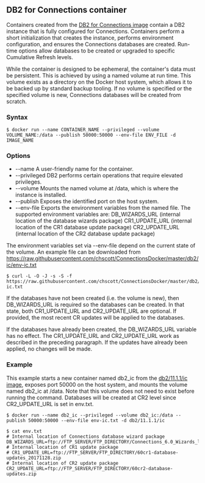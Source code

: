 ## DB2 for Connections container

Containers created from the [DB2 for Connections image](..\images\db2_ic.md) contain a DB2 instance that is fully configured
for Connections. Containers perform a short initialization that creates the instance, performs environment configuration, and
ensures the Connections databases are created. Run-time options allow databases to be created or upgraded to specific 
Cumulative Refresh levels.

While the container is designed to be ephemeral, the container's data must be persistent. This is achieved by using a named 
volume at run time. This volume exists as a directory on the Docker host system, which allows it to be backed up by standard
backup tooling. If no volume is specified or the specified volume is new, Connections databases will be created from scratch.

### Syntax

```
$ docker run --name CONTAINER_NAME --privileged --volume VOLUME_NAME:/data --publish 50000:50000 --env-file ENV_FILE -d IMAGE_NAME
```

### Options

- --name        A user-friendly name for the container.
- --privileged  DB2 performs certain operations that require elevated privileges.
- --volume      Mounts the named volume at /data, which is where the instance is installed.
- --publish     Exposes the identified port on the host system.
- --env-file    Exports the environment variables from the named file. The supported environment variables are:
                DB_WIZARDS_URL (internal location of the database wizards package)
                CR1_UPDATE_URL (internal location of the CR1 database update package)
                CR2_UPDATE_URL (internal location of the CR2 database update package)
                
The environment variables set via --env-file depend on the current state of the volume. An example file can be downloaded
from https://raw.githubusercontent.com/chscott/ConnectionsDocker/master/db2/ic/env-ic.txt

```
$ curl -L -O -J -s -S -f https://raw.githubusercontent.com/chscott/ConnectionsDocker/master/db2/ic/env-ic.txt
```

If the databases have not been created (i.e. the volume is new), then DB_WIZARDS_URL is required so the databases can be 
created. In that state, both CR1_UPDATE_URL and CR2_UPDATE_URL are optional. If provided, the most recent CR updates will be 
applied to the databases.

If the databases have already been created, the DB_WIZARDS_URL variable has no effect. The CR1_UPDATE_URL and CR2_UPDATE_URL
work as described in the preceding paragraph. If the updates have already been applied, no changes will be made.

### Example

This example starts a new container named db2_ic from the [db2/11.1.1/ic image](../images/db2_ic.md), exposes port 50000 on
the host system, and mounts the volume named db2_ic at /data. Note that this volume does not need to exist before running the
command. Databases will be created at CR2 level since CR2_UPDATE_URL is set in env.txt.

```
$ docker run --name db2_ic --privileged --volume db2_ic:/data --publish 50000:50000 --env-file env-ic.txt -d db2/11.1.1/ic

$ cat env.txt
# Internal location of Connections database wizard package
DB_WIZARDS_URL=ftp://FTP_SERVER/FTP_DIRECTORY/Connections_6.0_Wizards_lin_aix.tar
# Internal location of CR1 update package
# CR1_UPDATE_URL=ftp://FTP_SERVER/FTP_DIRECTORY/60cr1-database-updates_20171128.zip
# Internal location of CR2 update package
CR2_UPDATE_URL=ftp://FTP_SERVER/FTP_DIRECTORY/60cr2-database-updates.zip
```